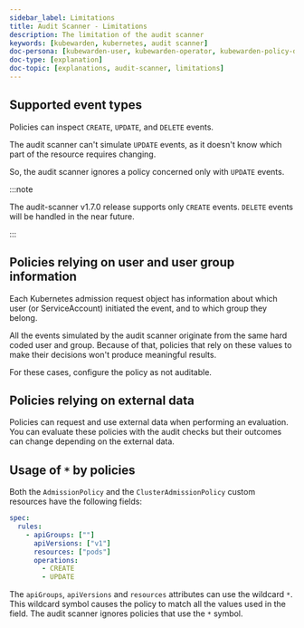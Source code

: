 ```yaml
---
sidebar_label: Limitations
title: Audit Scanner - Limitations
description: The limitation of the audit scanner
keywords: [kubewarden, kubernetes, audit scanner]
doc-persona: [kubewarden-user, kubewarden-operator, kubewarden-policy-developer, kubewarden-integrator]
doc-type: [explanation]
doc-topic: [explanations, audit-scanner, limitations]
---
```


<head>
  <link rel="canonical" href="https://docs.kubewarden.io/explanations/audit-scanner/limitations"/>
</head>

## Supported event types

Policies can inspect `CREATE`, `UPDATE`, and `DELETE` events.

The audit scanner can't simulate `UPDATE` events, as it doesn't know which part
of the resource requires changing.

So, the audit scanner ignores a policy concerned only with `UPDATE` events.

:::note

The audit-scanner v1.7.0 release supports only `CREATE` events.
`DELETE` events will be handled in the near future.

:::

## Policies relying on user and user group information

Each Kubernetes admission request object has information about which user (or
ServiceAccount) initiated the event, and to which group they belong.

All the events simulated by the audit scanner originate from the same hard
coded user and group. Because of that, policies that rely on these values to
make their decisions won't produce meaningful results.

For these cases, configure the policy as not auditable.

## Policies relying on external data

Policies can request and use external data when performing an evaluation. You
can evaluate these policies with the audit checks but their outcomes can change
depending on the external data.

## Usage of `*` by policies

Both the `AdmissionPolicy` and the `ClusterAdmissionPolicy` custom resources
have the following fields:

```yaml
spec:
  rules:
    - apiGroups: [""]
      apiVersions: ["v1"]
      resources: ["pods"]
      operations:
        - CREATE
        - UPDATE
```

The `apiGroups`, `apiVersions` and `resources` attributes can use the wildcard `*`.
This wildcard symbol causes the policy to match all the values used in the field.
The audit scanner ignores policies that use the `*` symbol.
